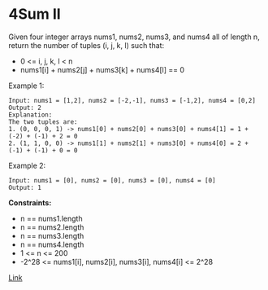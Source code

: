 # 4Sum II

Given four integer arrays nums1, nums2, nums3, and nums4 all of length n, return the number of tuples (i, j, k, l) such
that:

- 0 <= i, j, k, l < n
- nums1[i] + nums2[j] + nums3[k] + nums4[l] == 0

Example 1:

```
Input: nums1 = [1,2], nums2 = [-2,-1], nums3 = [-1,2], nums4 = [0,2]
Output: 2
Explanation:
The two tuples are:
1. (0, 0, 0, 1) -> nums1[0] + nums2[0] + nums3[0] + nums4[1] = 1 + (-2) + (-1) + 2 = 0
2. (1, 1, 0, 0) -> nums1[1] + nums2[1] + nums3[0] + nums4[0] = 2 + (-1) + (-1) + 0 = 0
```

Example 2:

```
Input: nums1 = [0], nums2 = [0], nums3 = [0], nums4 = [0]
Output: 1
```

**Constraints:**

- n == nums1.length
- n == nums2.length
- n == nums3.length
- n == nums4.length
- 1 <= n <= 200
- -2^28 <= nums1[i], nums2[i], nums3[i], nums4[i] <= 2^28

[Link](https://leetcode.com/problems/4sum-ii/)